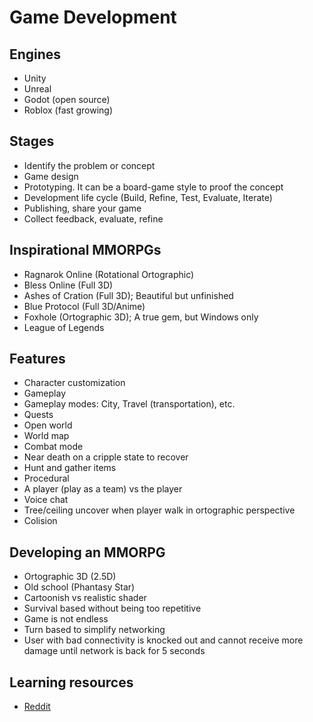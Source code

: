 # Game Development

## Engines

- Unity
- Unreal
- Godot (open source)
- Roblox (fast growing)

## Stages

- Identify the problem or concept
- Game design
- Prototyping. It can be a board-game style to proof the concept
- Development life cycle (Build, Refine, Test, Evaluate, Iterate)
- Publishing, share your game
- Collect feedback, evaluate, refine


## Inspirational MMORPGs

- Ragnarok Online (Rotational Ortographic)
- Bless Online (Full 3D)
- Ashes of Cration (Full 3D); Beautiful but unfinished
- Blue Protocol (Full 3D/Anime)
- Foxhole (Ortographic 3D); A true gem, but Windows only
- League of Legends

## Features

- Character customization
- Gameplay
- Gameplay modes: City, Travel (transportation), etc.
- Quests
- Open world
- World map
- Combat mode
- Near death on a cripple state to recover
- Hunt and gather items
- Procedural
- A player (play as a team) vs the player
- Voice chat
- Tree/ceiling uncover when player walk in ortographic perspective
- Colision

## Developing an MMORPG

- Ortographic 3D (2.5D)
- Old school (Phantasy Star)
- Cartoonish vs realistic shader
- Survival based without being too repetitive
- Game is not endless
- Turn based to simplify networking
- User with bad connectivity is knocked out and cannot receive more damage until network is back for 5 seconds

## Learning resources

- [Reddit](https://www.reddit.com/r/gamedev/)
